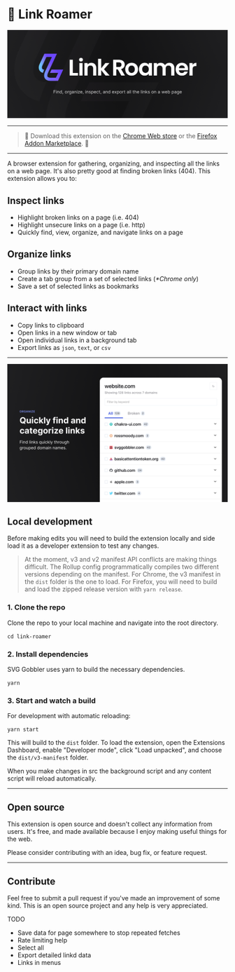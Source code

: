# 👋 Link Roamer

![Link Roamer Graphic!](./assets/graphic.png)

---

> 🚀 Download this extension on the
> [Chrome Web store](https://chrome.google.com/webstore/detail/link-roamer/lgcgflalbmeodapiohjepkjlgipmhofe)
> or the
> [Firefox Addon Marketplace](https://addons.mozilla.org/en-US/firefox/addon/link-roamer/).
> 🚀

---

A browser extension for gathering, organizing, and inspecting all the links on a
web page. It's also pretty good at finding broken links (404). This extension
allows you to:

## Inspect links

- Highlight broken links on a page (i.e. 404)
- Highlight unsecure links on a page (i.e. http)
- Quickly find, view, organize, and navigate links on a page

## Organize links

- Group links by their primary domain name
- Create a tab group from a set of selected links (_\*Chrome only_)
- Save a set of selected links as bookmarks

## Interact with links

- Copy links to clipboard
- Open links in a new window or tab
- Open individual links in a background tab
- Export links as `json`, `text`, or `csv`

---

![Link Roamer Graphic!](./assets/graphic-2.png)

## Local development

Before making edits you will need to build the extension locally and side load
it as a developer extension to test any changes.

> At the moment, v3 and v2 manifest API conflicts are making things difficult.
> The Rollup config programmatically compiles two different versions depending
> on the manifest. For Chrome, the v3 manifest in the `dist` folder is the one
> to load. For Firefox, you will need to build and load the zipped release
> version with `yarn release`.

### 1. Clone the repo

Clone the repo to your local machine and navigate into the root directory.

```shell
cd link-roamer
```

### 2. Install dependencies

SVG Gobbler uses yarn to build the necessary dependencies.

```shell
yarn
```

### 3. Start and watch a build

For development with automatic reloading:

```bazaar
yarn start
```

This will build to the `dist` folder. To load the extension, open the Extensions
Dashboard, enable "Developer mode", click "Load unpacked", and choose the
`dist/v3-manifest` folder.

When you make changes in src the background script and any content script will
reload automatically.

---

## Open source

This extension is open source and doesn't collect any information from users.
It's free, and made available because I enjoy making useful things for the web.

Please consider contributing with an idea, bug fix, or feature request.

---

## Contribute

Feel free to submit a pull request if you've made an improvement of some kind.
This is an open source project and any help is very appreciated.

TODO

- Save data for page somewhere to stop repeated fetches
- Rate limiting help
- Select all
- Export detailed linkd data
- Links in menus
